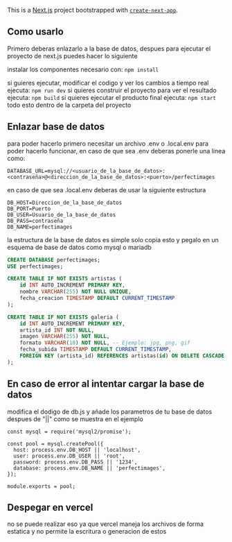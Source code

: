 This is a [Next.js](https://nextjs.org) project bootstrapped with [`create-next-app`](https://nextjs.org/docs/app/api-reference/cli/create-next-app).

## Como usarlo
Primero deberas enlazarlo a la base de datos, despues para ejecutar el proyecto de next.js puedes hacer lo siguiente

instalar los componentes necesario con:
```npm install```

si guieres ejecutar, modificar el codigo y ver los cambios a tiempo real ejecuta:
```npm run dev```
si quieres construir el proyecto para ver el resultado ejecuta:
```npm build```
si quieres ejecutar el producto final ejecuta:
```npm start```
todo esto dentro de la carpeta del proyecto

## Enlazar base de datos

para poder hacerlo primero necesitar un archivo .env o .local.env para poder hacerlo funcionar, en caso de que sea .env deberas ponerle una linea como:
```.env
DATABASE_URL=mysql://<usuario_de_la_base_de_datos>:<contraseña>@<direccion_de_la_base_de_datos>:<puerto>/perfectimages
```
en caso de que sea .local.env deberas de usar la siguiente estructura

```.local.env
DB_HOST=Direccion_de_la_base_de_datos
DB_PORT=Puerto
DB_USER=Usuario_de_la_base_de_datos
DB_PASS=contraseña
DB_NAME=perfectimages
```

la estructura de la base de datos es simple solo copia esto y pegalo en un esquema de base de datos como mysql o mariadb
```sql
CREATE DATABASE perfectimages;
USE perfectimages;

CREATE TABLE IF NOT EXISTS artistas (
    id INT AUTO_INCREMENT PRIMARY KEY,
    nombre VARCHAR(255) NOT NULL UNIQUE,
    fecha_creacion TIMESTAMP DEFAULT CURRENT_TIMESTAMP
);

CREATE TABLE IF NOT EXISTS galeria (
    id INT AUTO_INCREMENT PRIMARY KEY,
    artista_id INT NOT NULL,
    imagen VARCHAR(255) NOT NULL,
    formato VARCHAR(10) NOT NULL, -- Ejemplo: jpg, png, gif
    fecha_subida TIMESTAMP DEFAULT CURRENT_TIMESTAMP,
    FOREIGN KEY (artista_id) REFERENCES artistas(id) ON DELETE CASCADE
);
```

## En caso de error al intentar cargar la base de datos

modifica el dodigo de db.js y añade los parametros de tu base de datos despues de "||" como se muestra en el ejemplo

```Js
const mysql = require('mysql2/promise');

const pool = mysql.createPool({
  host: process.env.DB_HOST || 'localhost',
  user: process.env.DB_USER || 'root',
  password: process.env.DB_PASS || '1234',
  database: process.env.DB_NAME || 'perfectimages',
});

module.exports = pool;
```

## Despegar en vercel

no se puede realizar eso ya que vercel maneja los archivos de forma estatica y no permite la escritura o generacion de estos

